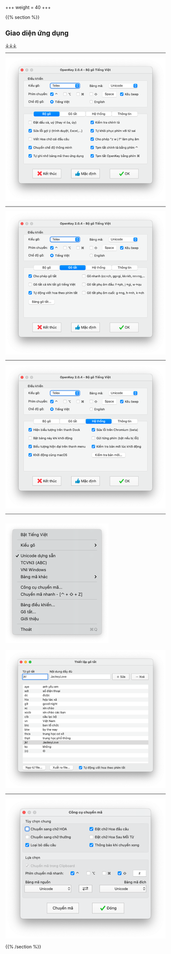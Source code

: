 +++
weight = 40
+++

{{% section %}}

## Giao diện ứng dụng

<a href="#" class="navigate-down">↓↓↓</a>

---

![Giao diện](/images/openkey-main-control.png)

---

![Giao diện](/images/openkey-main-control-2.png)

---

![Giao diện](/images/openkey-main-control-3.png)

---

![Menu](/images/openkey-small-control.png)
---

![Gõ tắt](/images/openkey-macro.png)

---

![Chuyển mã](/images/openkey-convert-tool.png)

{{% /section %}}